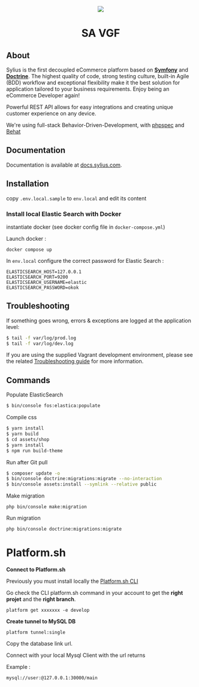 <p align="center">
    <a href="https://sylius.com" target="_blank">
        <img src="https://demo.sylius.com/assets/shop/img/logo.png" />
    </a>
</p>

<h1 align="center">SA VGF</h1>

About
-----

Sylius is the first decoupled eCommerce platform based on [**Symfony**](http://symfony.com) and [**Doctrine**](http://doctrine-project.org).
The highest quality of code, strong testing culture, built-in Agile (BDD) workflow and exceptional flexibility make it the best solution for application tailored to your business requirements.
Enjoy being an eCommerce Developer again!

Powerful REST API allows for easy integrations and creating unique customer experience on any device.

We're using full-stack Behavior-Driven-Development, with [phpspec](http://phpspec.net) and [Behat](http://behat.org)

Documentation
-------------

Documentation is available at [docs.sylius.com](http://docs.sylius.com).

Installation
-------------

copy `.env.local.sample` to `env.local` and edit its content

### Install local Elastic Search with Docker

instantiate docker (see docker config file in `docker-compose.yml`)

Launch docker :
```
docker compose up
```

In `env.local` configure the correct password for Elastic Search :
```
ELASTICSEARCH_HOST=127.0.0.1
ELASTICSEARCH_PORT=9200
ELASTICSEARCH_USERNAME=elastic
ELASTICSEARCH_PASSWORD=okok
```

Troubleshooting
---------------

If something goes wrong, errors & exceptions are logged at the application level:

```bash
$ tail -f var/log/prod.log
$ tail -f var/log/dev.log
```

If you are using the supplied Vagrant development environment, please see the related [Troubleshooting guide](etc/vagrant/README.md#Troubleshooting) for more information.


Commands
------------

Populate ElasticSearch

```bash
$ bin/console fos:elastica:populate
```

Compile css
```bash
$ yarn install
$ yarn build
$ cd assets/shop
$ yarn install
$ npm run build-theme
```

Run after Git pull

```bash
$ composer update -o
$ bin/console doctrine:migrations:migrate --no-interaction
$ bin/console assets:install --symlink --relative public
```

Make migration

``php bin/console make:migration``

Run migration

``php bin/console doctrine:migrations:migrate``

# Platform.sh

**Connect to Platform.sh**

Previously you must install locally the [Platform.sh CLI](https://docs.platform.sh/administration/cli.html)

Go check the CLI platform.sh command in your account to get the **right projet** and the **right branch**.

```
platform get xxxxxxx -e develop
```

**Create tunnel to MySQL DB**

```
platform tunnel:single
```
Copy the database link url.


Connect with your local Mysql Client with the url returns 

Example :
```
mysql://user:@127.0.0.1:30000/main
```
